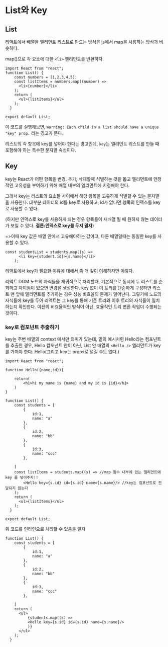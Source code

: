 # List와 Key

## List

리액트에서 배열을 엘리먼트 리스트로 만드는 방식은 js에서 map을 사용하는 방식과 비슷하다.

map()으로 각 요소에 대한 `<li>` 엘리먼트를 반환하자.

```JS
import React from "react";
function List() {
    const numbers = [1,2,3,4,5];
    const listItems = numbers.map((number) =>
      <li>{number}</li>
    );
    return ( 
      <ul>{listItems}</ul>
    );
  }
 
export default List;
```
이 코드를 실행해보면, 
`Warning: Each child in a list should have a unique "key" prop.` 라는 경고가 뜬다.

리스트의 각 항목에 key를 넣어야 한다는 경고인데, `key`는 엘리먼트 리스트를 만들 때 포함해야 하는 특수한 문자열 속성이다.

## Key

key는 React가 어떤 항목을 변경, 추가, 삭제할때 식별하는 것을 돕고 엘리먼트에 안정적인 고유성을 부여하기 위해 배열 내부의 엘리먼트에 지정해야 한다.

그래서 key는 리스트의 요소들 사이에서 해당 항목을 고유하게 식별할 수 있는 문자열을 사용한다. 대부분 데이터의 id를 key로 사용하고, id가 없다면 항목의 인덱스를 key로 사용할 수 있다.

(하지만 인덱스로 key를 사용하게 되는 경우 항목들이 재배열 될 때 원하지 않는 데이터가 보일 수 있다. **결론:인덱스로 key를 두지 말자**) 

=>이때 key 값은 배열 안에서 고유해야하는 값이고, 다른 배열일때는 동일한 key를 사용할 수 있다.

```JS
const studentList = students.map((s) =>
      <li key={student.id}>{s.name}</li>
    );
```


리액트에서 key가 필요한 이유에 대해서 좀 더 깊이 이해하자면 이렇다. 

리액트 DOM 노드의 자식들을 재귀적으로 처리할때, 기본적으로 동시에 두 리스트를 순회하고 차이점이 있으면 변경을 생성한다. key 없이 이 트리를 단순하게 구성하면 리스트 맨 앞에 엘리먼트를 추가하는 경우 성능 비효율의 문제가 일어난다.
그렇기에 노드의 자식들에 key를 두어 리액트는 그 key를 통해 기존 트리와 이후 트리의 자식들이 일치하는지 확인한다. 이전의 비효율적인 방식이 아닌, 효율적인 트리 변환 작업이 수행되는 것이다.

### key로 컴포넌트 추출하기

key는 주변 배열의 context 에서만 의미가 있는데, 밑의 예시처럼 Hello라는 컴포넌트를 추출한 경우, Hello 컴포넌트 안이 아닌, List 안 배열의 `<Hello />` 엘리먼트가 key를 가져야 한다. Hello(그리고 key는 props로 넘길 수도 없다.)

```JS
import React from "react";

function Hello({name,id}){ 
    
    return(
        <h1>hi my name is {name} and my id is {id}</h1>
    )
}

function List() {
    const students = [
        {
            id:1,
            name: "a"
        },
        {
            id:2,
            name: "bb"
        },
        {
            id:3,
            name: "ccc"
        },

    ]
    const listItems = students.map((s) => //map 함수 내부에 있는 엘리먼트에 key 를 넣어주자!!
        <Hello key={s.id} id={s.id} name={s.name}/> //key는 컴포넌트로 전달되지 않는다
    );
    return (
      <ul>{listItems}</ul>
    );
  }
 
export default List;
```

위 코드를 인라인으로 처리할 수 있음을 알자

```JS
function List() {
    const students = [
        {
            id:1,
            name: "a"
        },
        {
            id:2,
            name: "bb"
        },
        {
            id:3,
            name: "ccc"
        },

    ]
    return (
      <ul>
          {students.map((s) =>
          <Hello key={s.id} id={s.id} name={s.name}/>
          )}
      </ul>
    );
  }
```
